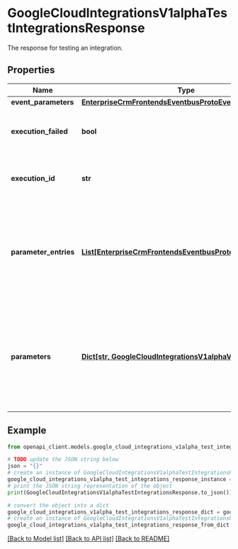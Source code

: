 # GoogleCloudIntegrationsV1alphaTestIntegrationsResponse

The response for testing an integration.

## Properties

Name | Type | Description | Notes
------------ | ------------- | ------------- | -------------
**event_parameters** | [**EnterpriseCrmFrontendsEventbusProtoEventParameters**](EnterpriseCrmFrontendsEventbusProtoEventParameters.md) |  | [optional] 
**execution_failed** | **bool** | Is true if any execution in the integration failed. False otherwise. | [optional] 
**execution_id** | **str** | The id of the execution corresponding to this run of integration. | [optional] 
**parameter_entries** | [**List[EnterpriseCrmFrontendsEventbusProtoParameterEntry]**](EnterpriseCrmFrontendsEventbusProtoParameterEntry.md) | Parameters are a part of Event and can be used to communicate between different tasks that are part of the same integration execution. | [optional] 
**parameters** | [**Dict[str, GoogleCloudIntegrationsV1alphaValueType]**](GoogleCloudIntegrationsV1alphaValueType.md) | Optional. Parameters are a part of Event and can be used to communicate between different tasks that are part of the same integration execution. | [optional] 

## Example

```python
from openapi_client.models.google_cloud_integrations_v1alpha_test_integrations_response import GoogleCloudIntegrationsV1alphaTestIntegrationsResponse

# TODO update the JSON string below
json = "{}"
# create an instance of GoogleCloudIntegrationsV1alphaTestIntegrationsResponse from a JSON string
google_cloud_integrations_v1alpha_test_integrations_response_instance = GoogleCloudIntegrationsV1alphaTestIntegrationsResponse.from_json(json)
# print the JSON string representation of the object
print(GoogleCloudIntegrationsV1alphaTestIntegrationsResponse.to_json())

# convert the object into a dict
google_cloud_integrations_v1alpha_test_integrations_response_dict = google_cloud_integrations_v1alpha_test_integrations_response_instance.to_dict()
# create an instance of GoogleCloudIntegrationsV1alphaTestIntegrationsResponse from a dict
google_cloud_integrations_v1alpha_test_integrations_response_from_dict = GoogleCloudIntegrationsV1alphaTestIntegrationsResponse.from_dict(google_cloud_integrations_v1alpha_test_integrations_response_dict)
```
[[Back to Model list]](../README.md#documentation-for-models) [[Back to API list]](../README.md#documentation-for-api-endpoints) [[Back to README]](../README.md)


